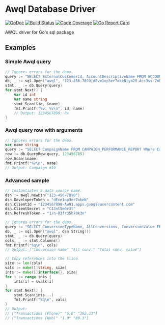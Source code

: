 # Awql Database Driver

[![GoDoc](https://godoc.org/github.com/rvflash/awql-driver?status.svg)](https://godoc.org/github.com/rvflash/awql-driver)
[![Build Status](https://img.shields.io/travis/rvflash/awql-driver.svg)](https://travis-ci.org/rvflash/awql-driver)
[![Code Coverage](https://img.shields.io/codecov/c/github/rvflash/awql-driver.svg)](http://codecov.io/github/rvflash/awql-driver?branch=master)
[![Go Report Card](https://goreportcard.com/badge/github.com/rvflash/awql-driver)](https://goreportcard.com/report/github.com/rvflash/awql-driver)


AWQL driver for Go's sql package

## Examples

### Simple Awql query
 
```go
// Ignores errors for the demo.
query := "SELECT ExternalCustomerId, AccountDescriptiveName FROM ACCOUNT_PERFORMANCE_REPORT"
db, _ := sql.Open("awql", "123-456-7890|dEve1op3er7okeN|ya29.Acc3ss-7ok3n")
stmt, _ := db.Query(query)
for stmt.Next() {
    var id int
    var name string
    stmt.Scan(&id, &name)
    fmt.Printf("%v: %v\n", id, name)
    // Output: 1234567890: Rv
}
```
 
### Awql query row with arguments

```go
// Ignores errors for the demo.
var name string
query := "SELECT CampaignName FROM CAMPAIGN_PERFORMANCE_REPORT Where CampaignId = ?"
row := db.QueryRow(query, 123456789)
row.Scan(&name)
fmt.Printf("%v\n", name)
// Output: Campaign #19
```

### Advanced sample

```go
// Instantiates a data source name.
dsn := awql.NewDsn("123-456-7890")
dsn.DeveloperToken = "dEve1op3er7okeN"
dsn.ClientId = "1234567890-Aw91.apps.googleusercontent.com"
dsn.ClientSecret = "C13nt5e0r3t"
dsn.RefreshToken = "1/n-R3fr35h70k3n"

// Ignores errors for the demo.
query := "SELECT ConversionTypeName, AllConversions, ConversionValue FROM CRITERIA_PERFORMANCE_REPORT DURING LAST_7_DAYS"
db, _ := sql.Open("awql", dsn.String())
stmt, _ := db.Query(query)
cols, _ := stmt.Columns()
fmt.Printf("%q\n", cols)
// Output: ["Conversion name" "All conv." "Total conv. value"]

// Copy references into the slice
size := len(cols)
vals := make([]string, size)
ints := make([]interface{}, size)
for i := range ints {
    ints[i] = &vals[i]
}
for stmt.Next() {
    stmt.Scan(ints...)
    fmt.Printf("%q\n", vals)
}
// Output:
// ["Transactions (Phone)" "6.0" "362.33"]
// ["Transactions (Web)" "1.0" "89.3"]
```
